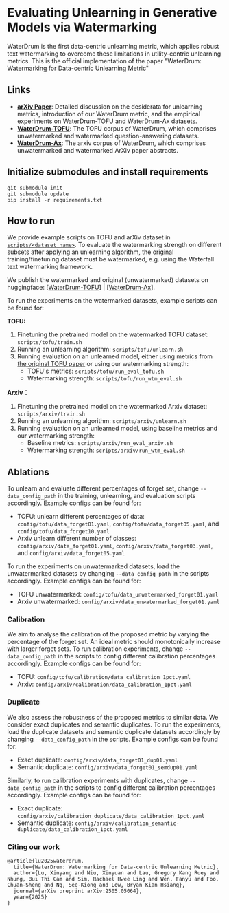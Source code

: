 # Evaluating Unlearning in Generative Models via Watermarking

WaterDrum is the first data-centric unlearning metric, which applies robust text watermarking to overcome these limitations in utility-centric unlearning metrics. This is the official implementation of the paper "WaterDrum: Watermarking for Data-centric Unlearning Metric"


## Links

- [**arXiv Paper**](https://arxiv.org/abs/2505.05064): Detailed discussion on the desiderata for unlearning metrics, introduction of our WaterDrum metric, and the empirical experiments on WaterDrum-TOFU and WaterDrum-Ax datasets.
- [**WaterDrum-TOFU**](https://huggingface.co/datasets/Glow-AI/WaterDrum-TOFU): The TOFU corpus of WaterDrum, which comprises unwatermarked and watermarked question-answering datasets.
- [**WaterDrum-Ax**](https://huggingface.co/datasets/Glow-AI/WaterDrum-Ax): The arxiv corpus of WaterDrum, which comprises unwatermarked and watermarked ArXiv paper abstracts.


## Initialize submodules and install requirements
```
git submodule init
git submodule update
pip install -r requirements.txt
```


## How to run

We provide example scripts on TOFU and arXiv dataset in [`scripts/<dataset_name>`](./scripts).
To evaluate the watermarking strength on different subsets after applying an unlearning algorithm, the original training/finetuning dataset must be watermarked, e.g. using the Waterfall text watermarking framework.

We publish the watermarked and original (unwatermarked) datasets on huggingface: [[WaterDrum-TOFU](https://huggingface.co/datasets/Glow-AI/WaterDrum-TOFU)] | [[WaterDrum-Ax](https://huggingface.co/datasets/Glow-AI/WaterDrum-Ax)].

To run the experiments on the watermarked datasets, example scripts can be found for:

**TOFU:**
1. Finetuning the pretrained model on the watermarked TOFU dataset: `scripts/tofu/train.sh`
2. Running an unlearning algorithm: `scripts/tofu/unlearn.sh`
3. Running evaluation on an unlearned model, either using metrics from [the original TOFU paper](https://arxiv.org/abs/2401.06121) or using our watermarking strength:
    - TOFU's metrics: `scripts/tofu/run_eval_tofu.sh`
    - Watermarking strength: `scripts/tofu/run_wtm_eval.sh`

**Arxiv：**
1. Finetuning the pretrained model on the watermarked Arxiv dataset: `scripts/arxiv/train.sh`
2. Running an unlearning algorithm: `scripts/arxiv/unlearn.sh`
3. Running evaluation on an unlearned model, using baseline metrics and our watermarking strength:
   -  Baseline metrics: `scripts/arxiv/run_eval_arxiv.sh`
   -  Watermarking strength: `scripts/arxiv/run_wtm_eval.sh`
  
## Ablations

To unlearn and evaluate different percentages of forget set, change `--data_config_path` in the training, unlearning, and evaluation scripts accordingly. Example configs can be found for:
   -  TOFU: unlearn different percentages of data: `config/tofu/data_forget01.yaml`, `config/tofu/data_forget05.yaml`, and `config/tofu/data_forget10.yaml`
   -  Arxiv unlearn different number of classes: `config/arxiv/data_forget01.yaml`, `config/arxiv/data_forget03.yaml`, and `config/arxiv/data_forget05.yaml`

To run the experiments on unwatermarked datasets, load the unwatermarked datasets by changing `--data_config_path` in the scripts accordingly. Example configs can be found for:
   -  TOFU unwatermarked: `config/tofu/data_unwatermarked_forget01.yaml`
   -  Arxiv unwatermarked: `config/arxiv/data_unwatermarked_forget01.yaml`

### Calibration

We aim to analyse the calibration of the proposed metric by varying the percentage of the forget set. An ideal metric should monotonically increase with larger forget sets.
To run calibration experiments, change `--data_config_path` in the scripts to config different calibration percentages accordingly. Example configs can be found for:

   -  TOFU: `config/tofu/calibration/data_calibration_1pct.yaml`
   -  Arxiv: `config/arxiv/calibration/data_calibration_1pct.yaml`

### Duplicate

We also assess the robustness of the proposed metrics to similar data. We consider exact duplicates and semantic duplicates. To run the experiments, load the duplicate datasets and semantic duplicate datasets accordingly by changing `--data_config_path` in the scripts. Example configs can be found for:

   -  Exact duplicate: `config/arxiv/data_forget01_dup01.yaml`
   -  Semantic duplicate: `config/arxiv/data_forget01_semdup01.yaml`

Similarly, to run calibration experiments with duplicates, change `--data_config_path` in the scripts to config different calibration percentages accordingly. Example configs can be found for:

   -  Exact duplicate: `config/arxiv/calibration_duplicate/data_calibration_1pct.yaml`
   -  Semantic duplicate: `config/arxiv/calibration_semantic-duplicate/data_calibration_1pct.yaml`

### Citing our work

```
@article{lu2025waterdrum,
  title={WaterDrum: Watermarking for Data-centric Unlearning Metric},
  author={Lu, Xinyang and Niu, Xinyuan and Lau, Gregory Kang Ruey and Nhung, Bui Thi Cam and Sim, Rachael Hwee Ling and Wen, Fanyu and Foo, Chuan-Sheng and Ng, See-Kiong and Low, Bryan Kian Hsiang},
  journal={arXiv preprint arXiv:2505.05064},
  year={2025}
}
```
